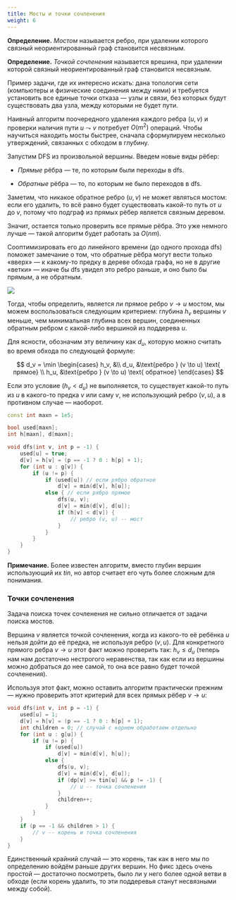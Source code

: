 ```yaml
---
title: Мосты и точки сочленения
weight: 6
---
```


**Определение.** *Мостом* называется ребро, при удалении которого связный неориентированный граф становится несвязным.

**Определение.** *Точкой сочленения* называется врешина, при удалении которой связный неориентированный граф становится несвязным.

Пример задачи, где их интересно искать: дана топология сети (компьютеры и физические соединения между ними) и требуется установить все единые точки отказа — узлы и связи, без которых будут существовать два узла, между которыми не будет пути.

Наивный алгоритм поочередного удаления каждого ребра $(u, v)$ и проверки наличия пути $u \leadsto v$ потребует $O(m^2)$ операций. Чтобы научиться находить мосты быстрее, сначала сформулируем несколько утверждений, связанных с обходом в глубину.

Запустим DFS из произвольной вершины. Введем новые виды рёбер:

* *Прямые* рёбра — те, по которым были переходы в dfs.

* *Обратные* рёбра — то, по которым не было переходов в dfs.

Заметим, что никакое обратное ребро $(u, v)$ не может являться мостом: если его удалить, то всё равно будет существовать какой-то путь от $u$ до $v$, потому что подграф из прямых рёбер является связным деревом.

Значит, остается только проверить все прямые рёбра. Это уже немного лучше — такой алгоритм будет работать за $O(n m)$.

Сооптимизировать его до линейного времени (до одного прохода dfs) поможет замечание о том, что обратные рёбра могут вести только «вверх» — к какому-то предку в дереве обхода графа, но не в другие «ветки» — иначе бы dfs увидел это ребро раньше, и оно было бы прямым, а не обратным.

![](http://codeforces.com/predownloaded/e4/11/e4112103b65ad2cb3287cf9df022ac858ff15554.png)

Тогда, чтобы определить, является ли прямое ребро $v \to u$ мостом, мы можем воспользоваться следующим критерием: глубина $h_v$ вершины $v$ меньше, чем минимальная глубина всех вершин, соединенных обратным ребром с какой-либо вершиной из поддерева $u$.

Для ясности, обозначим эту величину как $d_u$, которую можно считать во время обхода по следующей формуле:

$$
d_v = \min \begin{cases}
h_v, &\\
d_u, &\text{ребро } (v \to u) \text{ прямое} \\
h_u, &\text{ребро } (v \to u) \text{ обратное}
\end{cases}
$$

Если это условие ($h_v < d_u$) не выполняется, то существует какой-то путь из $u$ в какого-то предка $v$ или саму $v$, не использующий ребро $(v, u)$, а в противном случае — наоборот.

```cpp
const int maxn = 1e5;

bool used[maxn];
int h[maxn], d[maxn];

void dfs(int v, int p = -1) {
    used[u] = true;
    d[v] = h[v] = (p == -1 ? 0 : h[p] + 1);
    for (int u : g[v]) {
        if (u != p) {
            if (used[u]) // если рябро обратное
                d[v] = min(d[v], h[u]);
            else { // если рябро прямое
                dfs(u, v);
                d[v] = min(d[v], d[u]);
                if (h[v] < d[v]) {
                    // ребро (v, u) -- мост
                }
            }
        }
    }
}
```

**Примечание.** Более известен алгоритм, вместо глубин вершин использующий их $tin$, но автор считает его чуть более сложным для понимания.

### Точки сочленения

Задача поиска точек сочленения не сильно отличается от задачи поиска мостов.

Вершина $v$ является точкой сочленения, когда из какого-то её ребёнка $u$ нельзя дойти до её предка, не используя ребро $(v, u)$. Для конкретного прямого ребра $v \to u$ этот факт можно проверить так: $h_v \leq d_u$ (теперь нам нам достаточно нестрогого неравенства, так как если из вершины можно добраться до нее самой, то она все равно будет точкой сочленения).

Используя этот факт, можно оставить алгоритм практически прежним — нужно проверить этот критерий для всех прямых рёбер $v \to u$:

```cpp
void dfs(int v, int p = -1) {
    used[u] = 1;
    d[v] = h[v] = (p == -1 ? 0 : h[p] + 1);
    int children = 0; // случай с корнем обработаем отдельно
    for (int u : g[u]) {
        if (u != p) {
            if (used[u])
                d[v] = min(d[v], h[u]);
            else {
                dfs(u, v);
                d[v] = min(d[v], d[u]);
                if (dp[v] >= tin[u] && p != -1) {
                    // u -- точка сочленения
                }
                children++;
            }
        }
    }
    if (p == -1 && children > 1) {
        // v -- корень и точка сочленения
    }
}
```

Единственный крайний случай — это корень, так как в него мы по определению войдём раньше других вершин. Но фикс здесь очень простой — достаточно посмотреть, было ли у него более одной ветви в обходе (если корень удалить, то эти поддеревья станут несвязными между собой).